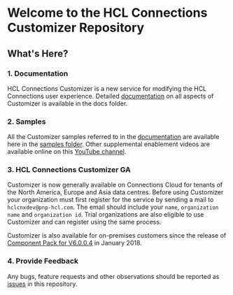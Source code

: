# Welcome to the HCL Connections Customizer Repository 

## What's Here?
### 1. Documentation
HCL Connections Customizer is a new service for modifying the HCL Connections user experience. Detailed [documentation][1] on all aspects of Customizer is available in the docs folder. 

### 2. Samples
All the Customizer samples referred to in the [documentation][1] are available here in the [samples folder][2]. Other supplemental enablement videos are available online on this [YouTube channel][4].

### 3. HCL Connections Customizer GA   
Customizer is now generally available on Connections Cloud for tenants of the North America, Europe and Asia data centres. Before using Customizer your organization must first register for the service by sending a mail to `hclcnxdev@pnp-hcl.com`. The email should include your `name`, `organization name` and `organization id`. Trial organizations are also eligible to use Customizer and can register using the same process.
 
Customizer is also available for on-premises customers since the release of [Component Pack for V6.0.0.4][5] in January 2018.

### 4. Provide Feedback
Any bugs, feature requests and other observations should be reported as [issues][3] in this repository. 

[1]: https://github.com/hclcnx/customizer/blob/master/docs/HCLConnectionsCustomizer.md
[2]: https://github.com/hclcnx/customizer/tree/master/samples
[3]: https://github.com/hclcnx/customizer/issues
[4]: https://www.youtube.com/playlist?list=PLaDSIoof-i95DcgxaxGgl3tdziBdyEfuE
[5]: http://www-01.ibm.com/common/ssi/ShowDoc.wss?docURL=/common/ssi/rep_ca/3/877/ENUSZP18-0053/index.html&lang=en&request_locale=en

